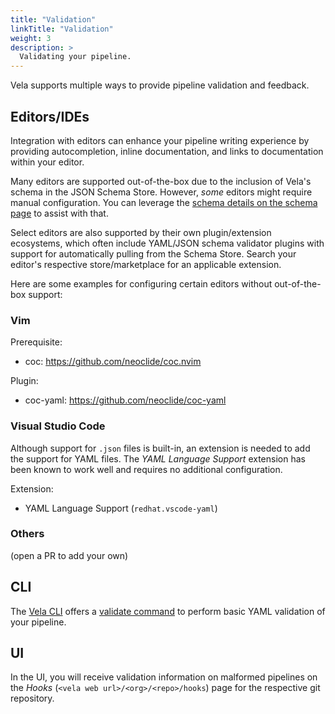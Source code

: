 ```yaml
---
title: "Validation"
linkTitle: "Validation"
weight: 3
description: >
  Validating your pipeline.
---
```


Vela supports multiple ways to provide pipeline validation and feedback.

## Editors/IDEs

Integration with editors can enhance your pipeline writing experience by providing autocompletion, inline documentation, and links to documentation within your editor.

Many editors are supported out-of-the-box due to the inclusion of Vela's schema in the JSON Schema Store. However, _some_ editors might require manual configuration. You can leverage the [schema details on the schema page](/docs/usage/validation/schema/) to assist with that.

Select editors are also supported by their own plugin/extension ecosystems, which often include YAML/JSON schema validator plugins with support for automatically pulling from the Schema Store. Search your editor's respective store/marketplace for an applicable extension.

Here are some examples for configuring certain editors without out-of-the-box support:

### Vim

Prerequisite:

- coc: https://github.com/neoclide/coc.nvim

Plugin:

- coc-yaml: https://github.com/neoclide/coc-yaml

### Visual Studio Code

Although support for `.json` files is built-in, an extension is needed to add the support for YAML files. The _YAML Language Support_ extension has been known to work well and requires no additional configuration.

Extension:

- YAML Language Support (`redhat.vscode-yaml`)

### Others

(open a PR to add your own)

## CLI

The [Vela CLI](/docs/cli/) offers a [validate command](/docs/cli/pipeline/validate/) to perform basic YAML validation of your pipeline.

## UI

In the UI, you will receive validation information on malformed pipelines on the _Hooks_ (`<vela web url>/<org>/<repo>/hooks`) page for the respective git repository.
